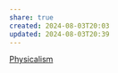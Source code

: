 ```yaml
---
share: true
created: 2024-08-03T20:03
updated: 2024-08-03T20:39
---
```


[Physicalism](https://en.wikipedia.org/wiki/Physicalism "Physicalism - Wikipedia")